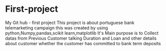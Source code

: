 # First-project
My Git hub - first project
This project is about portuguese bank telemarketing campaign
this was created by using python,Numpy,pandas,scikit learn,matplotlib
It's Main purpose is to Collect datas from Previous Customer talking Duration and Loan and other details about customer whether the customer has committed to bank term deposits 

